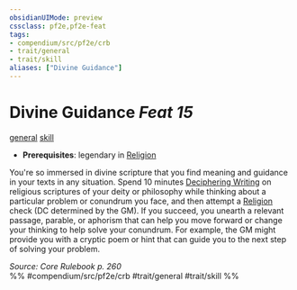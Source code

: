 ```yaml
---
obsidianUIMode: preview
cssclass: pf2e,pf2e-feat
tags:
- compendium/src/pf2e/crb
- trait/general
- trait/skill
aliases: ["Divine Guidance"]
---
```

# Divine Guidance  *Feat 15*  
[general](general.md "General Feat Trait")  [skill](skill.md "Skill Feat Trait")  

- **Prerequisites**: legendary in [Religion](skills.md#Religion)

You're so immersed in divine scripture that you find meaning and guidance in your texts in any situation. Spend 10 minutes [Deciphering Writing](decipher-writing.md) on religious scriptures of your deity or philosophy while thinking about a particular problem or conundrum you face, and then attempt a [Religion](skills.md#Religion) check (DC determined by the GM). If you succeed, you unearth a relevant passage, parable, or aphorism that can help you move forward or change your thinking to help solve your conundrum. For example, the GM might provide you with a cryptic poem or hint that can guide you to the next step of solving your problem.

*Source: Core Rulebook p. 260*  
%% #compendium/src/pf2e/crb #trait/general #trait/skill %%